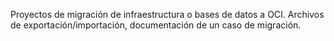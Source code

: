 Proyectos de migración de infraestructura o bases de datos a OCI.
Archivos de exportación/importación, documentación de un caso de migración.
